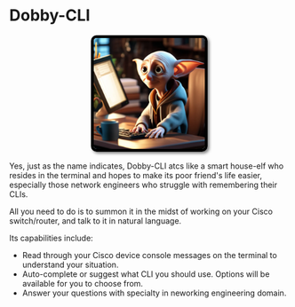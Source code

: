 # Dobby-CLI

<div align="center">
  <img src="./assets/Dobby-CLI-Logo.png" alt="Logo" width="200" style="border: 5px solid #000; border-radius: 10px; box-shadow: 3px 3px 5px rgba(0, 0, 0, 0.5);">
</div>

Yes, just as the name indicates, Dobby-CLI atcs like a smart house-elf who resides in the terminal and hopes to make its poor friend's life easier, especially those network engineers who struggle with remembering their CLIs.

All you need to do is to summon it in the midst of working on your Cisco switch/router, and talk to it in natural language.

Its capabilities include:
- Read through your Cisco device console messages on the terminal to understand your situation.
- Auto-complete or suggest what CLI you should use. Options will be available for you to choose from.
- Answer your questions with specialty in neworking engineering domain.
